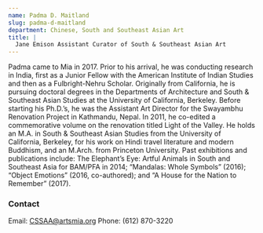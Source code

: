 ```yaml
---
name: Padma D. Maitland
slug: padma-d-maitland
department: Chinese, South and Southeast Asian Art
title: |
  Jane Emison Assistant Curator of South & Southeast Asian Art
---
```


Padma came to Mia in 2017. Prior to his arrival, he was conducting research in India, first as a Junior Fellow with the American Institute of Indian Studies and then as a Fulbright-Nehru Scholar. Originally from California, he is pursuing doctoral degrees in the Departments of Architecture and South & Southeast Asian Studies at the University of California, Berkeley. Before starting his Ph.D.’s, he was the Assistant Art Director for the Swayambhu Renovation Project in Kathmandu, Nepal. In 2011, he co-edited a commemorative volume on the renovation titled Light of the Valley. He holds an M.A. in South & Southeast Asian Studies from the University of California, Berkeley, for his work on Hindi travel literature and modern Buddhism, and an M.Arch. from Princeton University. Past exhibitions and publications include: The Elephant’s Eye: Artful Animals in South and Southeast Asia for BAM/PFA in 2014; “Mandalas: Whole Symbols” (2016); “Object Emotions” (2016, co-authored); and “A House for the Nation to Remember” (2017).

### Contact
Email: [CSSAA@artsmia.org](mailto:cssaa@artsmia.org)
Phone: (612) 870-3220

